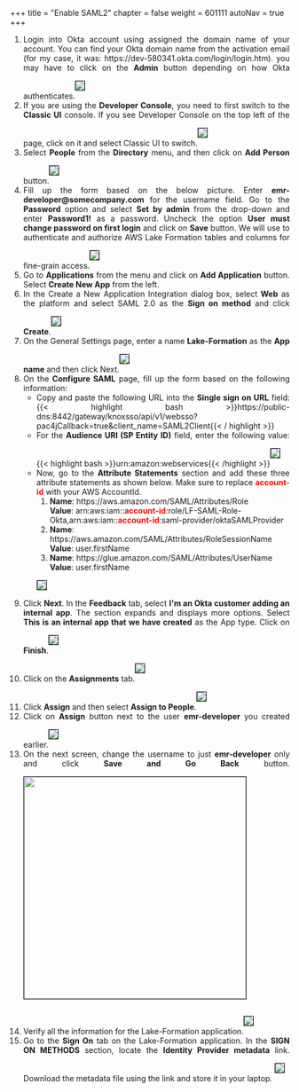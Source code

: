 +++
title = "Enable SAML2"
chapter = false
weight = 601111
autoNav = true
+++

<div style="text-align: justify">
   <ol>
       <li>Login into Okta account using assigned the domain name of your account. You can find your Okta domain name from the activation email (for my case, it was: https://dev-580341.okta.com/login/login.htm). you may have to click on the <b>Admin</b> button depending on how Okta authenticates.<img src="/images/okta-clickadmin.png" style="margin:15px 0px; border:1px solid black"/> </li>
       <li>If you are using the <b>Developer Console</b>, you need to first switch to the <b>Classic UI</b> console. If you see Developer Console on the top left of the page, click on it and select Classic UI to switch.<img src="/images/okta-switchclassic.png" style="margin:15px 0px; border:1px solid black"/> </li>
       <li>Select <b>People</b> from the <b>Directory</b> menu, and then click on <b>Add Person</b> button.<img src="/images/okta-addpeople.png" style="margin:15px 0px; border:1px solid black"/> </li>
       <li>Fill up the form based on the below picture. Enter <b>emr-developer@somecompany.com</b> for the username field. Go to the <b>Password</b> option and select <b>Set by admin</b> from the drop-down and enter <b>Password1!</b> as a password. Uncheck the option <b>User must change password on first login</b> and click on <b>Save</b> button. We will use to authenticate and authorize AWS Lake Formation tables and columns for fine-grain access.<img src="/images/okta-addpersondetails.png" style="margin:15px 0px; border:1px solid black"/> </li>
       <li>Go to <b>Applications</b> from the menu and click on <b>Add Application</b> button. Select <b>Create New App</b> from the left.</li>
       <li>In the Create a New Application Integration dialog box, select <b>Web</b> as the platform and select SAML 2.0 as the <b>Sign on method</b> and click <b>Create</b>.<img src="/images/okta-createnewapplication.png" style="margin:15px 0px; border:1px solid black"/></li>
       <li>On the General Settings page, enter a name <b>Lake-Formation</b> as the <b>App name</b> and then click Next.<img src="/images/okta-entergeneraldetails.png" style="margin:15px 0px; border:1px solid black"/> </li>
       <li>On the <b>Configure SAML</b> page, fill up the form based on the following information:
           <ul>
               <li>Copy and paste the following URL into the <b>Single sign on URL</b> field:
                   {{< highlight bash >}}https://public-dns:8442/gateway/knoxsso/api/v1/websso?pac4jCallback=true&client_name=SAML2Client{{< / highlight >}}</li>
               <li>For the <b>Audience URI (SP Entity ID)</b> field, enter the following value: {{< highlight bash >}}urn:amazon:webservices{{< /highlight >}}<img src="/images/okta-samlsettings1.png" style="margin:15px 0px; border:1px solid black"/></li>
               <li>Now, go to the <b>Attribute Statements</b> section and add these three attribute statements as shown below. Make sure to replace <b style="color:red">account-id</b> with your AWS AccountId.
                   <ol style="text-align: left">
                       <li><b>Name</b>: https://aws.amazon.com/SAML/Attributes/Role<br/><b>Value</b>: arn:aws:iam::<b style="color:red">account-id</b>:role/LF-SAML-Role-Okta,arn:aws:iam::<b style="color:red">account-id</b>:saml-provider/oktaSAMLProvider</li>
                       <li><b>Name</b>: https://aws.amazon.com/SAML/Attributes/RoleSessionName<br/><b>Value</b>: user.firstName </li>
                       <li><b>Name</b>: https://glue.amazon.com/SAML/Attributes/UserName<br/><b>Value</b>:  user.firstName </li>
                    </ol>
                   <img src="/images/okta-samlsettings2.png" style="margin:15px 0px; border:1px solid black"/></li>
           </ul></li>
       <li>Click <b>Next</b>. In the <b>Feedback</b> tab, select <b>I'm an Okta customer adding an internal app</b>. The section expands and displays more options. Select <b>This is an internal app that we have created</b> as the App type. Click on <b>Finish</b>.<img src="/images/okta-feedback.png" style="margin:15px 0px; border:1px solid black"/> </li>
       <li>Click on the <b>Assignments</b> tab.<img src="/images/okta-assignements.png" style="margin:15px 0px; border:1px solid black"/></li>
       <li>Click <b>Assign</b> and then select <b>Assign to People</b>.<img src="/images/okta-assignpeople.png" style="margin:15px 0px; border:1px solid black"/></li>
       <li>Click on <b>Assign</b> button next to the user <b>emr-developer</b> you created earlier.<img src="/images/okta-clickassign.png" style="margin:15px 0px; border:1px solid black"/></li>
       <li>On the next screen, change the username to just <b>emr-developer</b> only and click <b>Save and Go Back</b> button.<img src="/images/okta-changeusername.png" height="400" style="margin:15px 0px; border:1px solid black"/></li>
       <li>Verify all the information for the Lake-Formation application.<img src="/images/okta-assigmentview.png" style="margin:15px 0px; border:1px solid black"/></li>
       <li>Go to the <b>Sign On</b> tab on the Lake-Formation application. In the <b>SIGN ON METHODS</b> section, locate the <b>Identity Provider metadata</b> link. Download the metadata file using the link and store it in your laptop. <img src="/images/okta-samlmetalink.png" style="margin:15px 0px; border:1px solid black"/> </li>
   </ol>
</div>